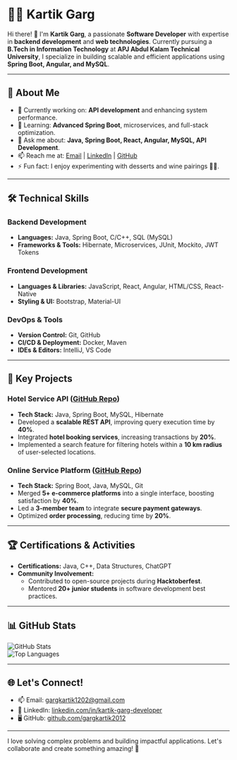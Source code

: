 # 👨‍💻 Kartik Garg

Hi there! 👋 I'm **Kartik Garg**, a passionate **Software Developer** with expertise in **backend development** and **web technologies**. Currently pursuing a **B.Tech in Information Technology** at **APJ Abdul Kalam Technical University**, I specialize in building scalable and efficient applications using **Spring Boot, Angular, and MySQL**.

---

## 🌟 About Me  
- 🔭 Currently working on: **API development** and enhancing system performance.  
- 🌱 Learning: **Advanced Spring Boot**, microservices, and full-stack optimization.  
- 💬 Ask me about: **Java, Spring Boot, React, Angular, MySQL, API Development**.  
- 📫 Reach me at: [Email](mailto:gargkartik1202@gmail.com) | [LinkedIn](https://linkedin.com/in/kartik-garg-dev) | [GitHub](https://github.com/gargkartik2012)  
- ⚡ Fun fact: I enjoy experimenting with desserts and wine pairings 🍷🍫.  

---

## 🛠️ Technical Skills  

### **Backend Development**  
- **Languages:** Java, Spring Boot, C/C++, SQL (MySQL)  
- **Frameworks & Tools:** Hibernate, Microservices, JUnit, Mockito, JWT Tokens  

### **Frontend Development**  
- **Languages & Libraries:** JavaScript, React, Angular, HTML/CSS, React-Native  
- **Styling & UI:** Bootstrap, Material-UI  

### **DevOps & Tools**  
- **Version Control:** Git, GitHub  
- **CI/CD & Deployment:** Docker, Maven  
- **IDEs & Editors:** IntelliJ, VS Code  

---

## 🚀 Key Projects  

### **Hotel Service API** ([GitHub Repo](#))  
- **Tech Stack:** Java, Spring Boot, MySQL, Hibernate  
- Developed a **scalable REST API**, improving query execution time by **40%**.  
- Integrated **hotel booking services**, increasing transactions by **20%**.  
- Implemented a search feature for filtering hotels within a **10 km radius** of user-selected locations.  

### **Online Service Platform** ([GitHub Repo](#))  
- **Tech Stack:** Spring Boot, Java, MySQL, Git  
- Merged **5+ e-commerce platforms** into a single interface, boosting satisfaction by **40%**.  
- Led a **3-member team** to integrate **secure payment gateways**.  
- Optimized **order processing**, reducing time by **20%**.  

---

## 🏆 Certifications & Activities  

- **Certifications:** Java, C++, Data Structures, ChatGPT  
- **Community Involvement:**  
  - Contributed to open-source projects during **Hacktoberfest**.  
  - Mentored **20+ junior students** in software development best practices.  

---

## 📊 GitHub Stats  
![GitHub Stats](https://github-readme-stats.vercel.app/api?username=gargkartik2012&show_icons=true&theme=tokyonight)  
![Top Languages](https://github-readme-stats.vercel.app/api/top-langs/?username=gargkartik2012&layout=compact&theme=tokyonight)  

---

## 🌐 Let's Connect!  
- 📫 Email: [gargkartik1202@gmail.com](mailto:gargkartik1202@gmail.com)  
- 💼 LinkedIn: [linkedin.com/in/kartik-garg-developer](https://linkedin.com/in/kartik-garg-developer)  
- 🖥️ GitHub: [github.com/gargkartik2012](https://github.com/gargkartik2012)  

---

I love solving complex problems and building impactful applications. Let's collaborate and create something amazing! 🚀

